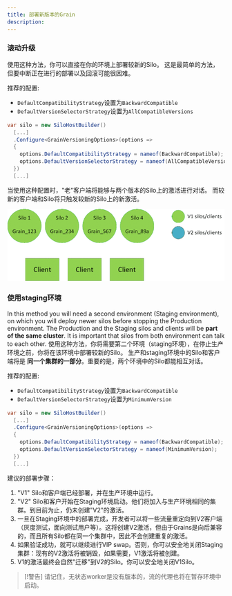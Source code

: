 ```yaml
---
title: 部署新版本的Grain
description:
---
```


### 滚动升级

使用这种方法，你可以直接在你的环境上部署较新的Silo。
这是最简单的方法，但要中断正在进行的部署以及回滚可能很困难。

推荐的配置:
- `DefaultCompatibilityStrategy`设置为`BackwardCompatible`
- `DefaultVersionSelectorStrategy`设置为`AllCompatibleVersions`

```csharp
var silo = new SiloHostBuilder()
  [...]
  .Configure<GrainVersioningOptions>(options => 
  {
    options.DefaultCompatibilityStrategy = nameof(BackwardCompatible);
    options.DefaultVersionSelectorStrategy = nameof(AllCompatibleVersions);
  })
  [...]
```

当使用这种配置时，"老"客户端将能够与两个版本的Silo上的激活进行对话。
而较新的客户端和Silo将只触发较新的Silo上的新激活。

![Rolling gif](rolling.gif)

### 使用staging环境

In this method you will need a second environment (Staging environment),
on which you will deploy newer silos before stopping the Production environment.
The Production and the Staging silos and clients will be __part of the same
cluster__. It is important that silos from both environment can talk to each other.
使用这种方法，你将需要第二个环境（staging环境），在停止生产环境之前，你将在该环境中部署较新的Silo。
生产和staging环境中的Silo和客户端将是 __同一个集群的一部分__。重要的是，两个环境中的Silo都能相互对话。

推荐的配置:
- `DefaultCompatibilityStrategy`设置为`BackwardCompatible`
- `DefaultVersionSelectorStrategy`设置为`MinimumVersion`

```csharp
var silo = new SiloHostBuilder()
  [...]
  .Configure<GrainVersioningOptions>(options => 
  {
    options.DefaultCompatibilityStrategy = nameof(BackwardCompatible);
    options.DefaultVersionSelectorStrategy = nameof(MinimumVersion);
  })
  [...]
```

建议的部署步骤：

1. "V1" Silo和客户端已经部署，并在生产环境中运行。
2. "V2" Silo和客户开始在Staging环境启动。他们将加入与生产环境相同的集群。到目前为止，仍未创建"V2"的激活。
3. 一旦在Staging环境中的部署完成，开发者可以将一些流量重定向到V2客户端（灰度测试，面向测试用户等）。这将创建V2激活，但由于Grains是向后兼容的，而且所有Silo都在同一个集群中，因此不会创建重复的激活。
4. 如果验证成功，就可以继续进行VIP swap。否则，你可以安全地关闭Staging集群：现有的V2激活将被销毁，如果需要，V1激活将被创建。
5. V1的激活最终会自然"迁移"到V2的Silo。你可以安全地关闭V1Silo。

> [!警告]
> 请记住，无状态worker是没有版本的，流的代理也将在暂存环境中启动。

